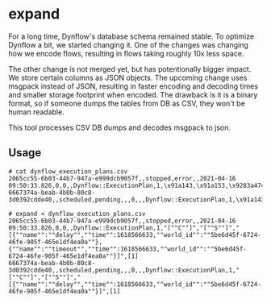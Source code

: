 # expand

For a long time, Dynflow's database schema remained stable. To optimize Dynflow
a bit, we started changing it. One of the changes was changing how we encode
flows, resulting in flows taking roughly 10x less space.

The other change is not merged yet, but has potentionally bigger impact. We
store certain columns as JSON objects. The upcoming change uses msgpack instead
of JSON, resulting in faster encoding and decoding times and smaller storage
footprint when encoded. The drawback is it is a binary format, so if someone
dumps the tables from DB as CSV, they won't be human readable.

This tool processes CSV DB dumps and decodes msgpack to json.

## Usage

```shell
# cat dynflow_execution_plans.csv
2065cc55-6b03-44b7-947a-e999dcb9057f,,stopped,error,,2021-04-16 09:50:33.826,0,0,,Dynflow::ExecutionPlan,1,\x91a143,\x91a153,\x9283a474696d65ce60795de9a46e616d65a564656c6179a8776f726c645f6964d92435626536643435662d363732342d343666652d393035662d34363565316466346561306183a474696d65ce60795de9a46e616d65a774696d656f7574a8776f726c645f6964d92435626536643435662d363732342d343666652d393035662d343635653164663465613061,\x9101
6667374a-beab-4b0b-80c8-3d0392cdde40,,scheduled,pending,,,0,,,Dynflow::ExecutionPlan,1,\x91a143,\x91a153,\x9183a474696d65ce60795de9a46e616d65a564656c6179a8776f726c645f6964d92435626536643435662d363732342d343666652d393035662d343635653164663465613061,\x9101

# expand < dynflow_execution_plans.csv
2065cc55-6b03-44b7-947a-e999dcb9057f,,stopped,error,,2021-04-16 09:50:33.826,0,0,,Dynflow::ExecutionPlan,1,"[""C""]","[""S""]","[{""name"":""delay"",""time"":1618566633,""world_id"":""5be6d45f-6724-46fe-905f-465e1df4ea0a""},{""name"":""timeout"",""time"":1618566633,""world_id"":""5be6d45f-6724-46fe-905f-465e1df4ea0a""}]",[1]
6667374a-beab-4b0b-80c8-3d0392cdde40,,scheduled,pending,,,0,,,Dynflow::ExecutionPlan,1,"[""C""]","[""S""]","[{""name"":""delay"",""time"":1618566633,""world_id"":""5be6d45f-6724-46fe-905f-465e1df4ea0a""}]",[1]
```
